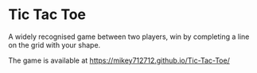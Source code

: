 # Tic Tac Toe

A widely recognised game between two players, win by completing a line on the grid with your shape.

The game is available at https://mikey712712.github.io/Tic-Tac-Toe/
